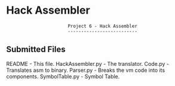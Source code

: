 Hack Assembler
================


                           Project 6 - Hack Assembler
                           --------------------------
 

Submitted Files
---------------
README                  - This file.
HackAssembler.py - The translator.
Code.py        - Translates asm to binary.
Parser.py        - Breaks the vm code into its components.
SymbolTable.py        - Symbol Table.

